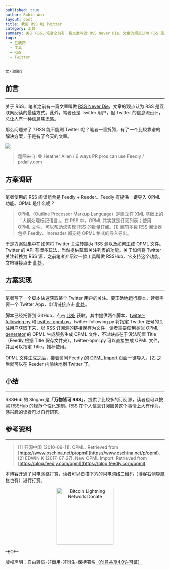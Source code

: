 ```yaml
---
published: true
author: Robin Wen
layout: post
title: 我用 RSS 刷 Twitter
category: 工具
summary: 关于 RSS，笔者之前有一篇文章叫做 RSS Never Die，文章的观点认为 RSS 是互联网阅读的最佳方式。此外，笔者还是 Twitter 用户，但 Twitter 的信息流设计，总让人有一种信息焦虑感。那么问题来了？RSS 能不能刷 Twitter 呢？笔者一番折腾，有了一个比较靠谱的解决方案，于是有了今天的文章。RSSHub 的 Slogan 是「万物皆可 RSS」，提供了比较多的订阅源，读者也可以按照 RSSHub 的规范个性化定制。RSS 在个人信息订阅服务这个事情上大有作为，感兴趣的读者可以自行研究。
tags:
  - 互联网
  - 工具
  - RSS
  - Twitter
---
```


`文/温国兵`

## 前言
***

关于 RSS，笔者之前有一篇文章叫做 [RSS Never Die](https://dbarobin.com/2019/03/12/rss-never-die)，文章的观点认为 RSS 是互联网阅读的最佳方式。此外，笔者还是 Twitter 用户，但 Twitter 的信息流设计，总让人有一种信息焦虑感。

那么问题来了？RSS 能不能刷 Twitter 呢？笔者一番折腾，有了一个比较靠谱的解决方案，于是有了今天的文章。

![](https://cdn.wenguobing.com/m0JcSk4.png)

> 题图来自: © Heather Allen / 6 ways PR pros can use Feedly / prdaily.com

## 方案调研
***

笔者使用的 RSS 阅读组合是 Feedly + Reeder。Feedly 有提供一键导入 OPML 功能。OPML 是什么呢？

> OPML（Outline Processor Markup Language）是建立在 XML 基础上的「大纲处理标记语言」。在 RSS 中，OPML 其实就是订阅列表；使用 OPML 文件，可以帮助您实现 RSS 的批量订阅。[1] 目前多数 RSS 阅读器包括 Feedly、Inoreader 都支持 OPML 格式的导入导出。

于是方案就集中在如何将 Twitter 关注转换为 RSS 源以及如何生成 OPML 文件。Twitter 的 API 有很多玩法，当然提供获取关注列表的功能。关于如何将 Twitter 关注转换为 RSS 源，之前笔者介绍过一款工具叫做 RSSHub，它支持这个功能。文档链接点击 [此处](https://docs.rsshub.app/#twitter)。

## 方案实现
***

笔者写了一个脚本快速获取某个 Twitter 用户的关注。要正确地运行脚本，读者需要一个 Twitter App，申请链接点击 [此处](https://apps.twitter.com/app/new)。

脚本已经托管到 GitHub，点击 [此处](https://github.com/dbarobin/twitter) 获取。其中提供两个脚本，[twitter-following.py](https://github.com/dbarobin/twitter/blob/master/twitter-following.py) 和 [twitter-opml.py](https://github.com/dbarobin/twitter/blob/master/twitter-opml.py)。twitter-following.py 将指定 Twitter 账号的关注用户获取下来，以 RSS 订阅源的链接保存为文件，读者需要使用类似 [OPML generator](https://opml-gen.ovh) 的 OPML 生成服务生成 OPML 文件，不过缺点在于没法配置 Title（Feedly 根据 Title 保存文件夹）。twitter-opml.py 可以直接生成 OPML 文件，并且可以指定 Title，推荐使用。

OPML 文件生成之后，接着访问 Feedly 的 [OPML Import](https://feedly.com/i/cortex) 页面一键导入。[2] 之后就可以在 Reeder 内愉快地刷 Twitter 了。

## 小结
***

RSSHub 的 Slogan 是「**万物皆可 RSS**」，提供了比较多的订阅源，读者也可以按照 RSSHub 的规范个性化定制。RSS 在个人信息订阅服务这个事情上大有作为，感兴趣的读者可以自行研究。

## 参考资料
***

> [1] 开源中国 (2010-09-11). OPML. Retrieved from [https://www.oschina.net/p/opml](https://www.oschina.net/p/opml).
> [2] EDWIN K (2017-07-27). New OPML Import. Retrieved from [https://blog.feedly.com/opml](https://blog.feedly.com/opml).

本博客开通了闪电网络打赏，读者可以扫描下方的闪电网络二维码（博客右侧导航栏也有）进行打赏。

<center><img title="Bitcoin Lightning Network Donate" width="180" height="180" src="https://lnd.hoo.com/api/generate?openid=TruSwjrK2q57V484Tf0u&isimg=1" alt="Bitcoin Lightning Network Donate"/></center>

–EOF–

版权声明：自由转载-非商用-非衍生-保持署名<a href="http://creativecommons.org/licenses/by-nc-nd/4.0/deed.zh" target="_blank">（创意共享4.0许可证）</a>
